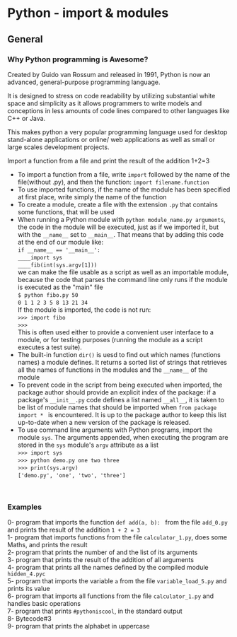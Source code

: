 <h1>Python - import & modules</h1>
<h2>General</h2>
<h3>Why Python programming is Awesome?</h3>
Created by Guido van Rossum and released in 1991, Python is now an advanced, general-purpose programming language.

It is designed to stress on code readability by utilizing substantial white space and simplicity as it allows programmers to write models and conceptions in less amounts of code lines compared to other languages like C++ or Java.

This makes python a very popular programming language used for desktop stand-alone applications or online/ web applications as well as small or large scales development projects.</br>

Import a function from a file and print the result of the addition 1+2=3</br>
<ul>
<li>
To import a function from a file, write <code>import</code> followed by the name of the file(without .py), and then the function: <code>import filename.function</code>
</li>
<li>
To use imported functions, if the name of the module has been specified at first place, write simply the name of the function
</li>
<li>
To create a module, create a file with the extension <code>.py</code> that contains some functions, that will be used
</li>
<li>
When running a Python module with <code>python module_name.py arguments</code>, the code in the module will be executed, just as if we imported it, but with the <code>__name__</code> set to <code>__main__</code>. That means that by adding this code at the end of our module like:</br>
<code>if __name__ == '__main__':</code></br>
<code>____import sys</code></br>
<code>____fib(int(sys.argv[1]))</code></br>
we can make the file usable as a script as well as an importable module, because the code that parses the command line only runs if the module is executed as the "main" file</br>
<code>$ python fibo.py 50</code></br>
<code>0 1 1 2 3 5 8 13 21 34</code></br>
If the module is imported, the code is not run:</br>
<code>>>> import fibo</code></br>
<code>>>> </code></br>
This is often used either to provide a convenient user interface to a module, or for testing purposes (running the module as a script executes a test suite).
</li>
<li>
The built-in function <code>dir()</code> is uesd to find out which names (functions names) a module defines. It returns a sorted list of strings that retrieves all the names of functions in the modules and the <code>__name__</code> of the module
</li>
<li>
To prevent code in the script from being executed when imported, the package author should provide an explicit index of the package: if a package's <code>__init__.py</code> code defines a list named <code>__all__</code>, it is taken to be list of module names that should be imported when <code>from package import * </code> is encountered. It is up to the package author to keep this list up-to-date when a new version of the package is released.
</li>
<li>
To use command line arguments with Python programs, import the module <code>sys</code>. The arguments appended, when executing the program are stored in the <code>sys</code> module's <code>argv</code> attribute as a list</br>
<code>>>> import sys</code></br>
<code>>>> python demo.py one two three</code></br>
<code>>>> print(sys.argv)</code></br>
<code>['demo.py', 'one', 'two', 'three']</code>
</li>
</ul></br>
<h3>Examples</h3>
0- program that imports the function <code>def add(a, b): </code> from the file <code>add_0.py</code> and prints the result of the addition <code>1 + 2 = 3</code></br>
1- program that imports functions from the file <code>calculator_1.py</code>, does some Maths, and prints the result</br>
2- program that prints the number of and the list of its arguments</br>
3- program that prints the result of the addition of all arguments</br>
4- program that prints all the names defined by the compiled module <code>hidden_4.pyc</code></br>
5- program that imports the variable <code>a</code> from the file <code>variable_load_5.py</code> and prints its value</br>
6- program that imports all functions from the file <code>calculator_1.py</code> and handles basic operations</br>
7- program that prints <code>#pythoniscool</code>, in the standard output</br>
8- Bytecode#3</br>
9- program that prints the alphabet in uppercase</br>
